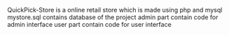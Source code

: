 QuickPick-Store is a online retail store which is made using php and mysql
mystore.sql contains database of the project
admin part contain code for admin interface
user part contain code for user interface 
